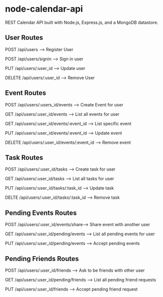 # node-calendar-api
REST Calendar API built with Node.js, Express.js, and a MongoDB datastore.

## User Routes
POST /api/users --> Register User

POST /api/users/signin --> Sign in user

PUT /api/users/:user_id --> Update user

DELETE /api/users/:user_id --> Remove User

## Event Routes
POST /api/users/:users_id/events --> Create Event for user

GET /api/users/:user_id/events --> List all events for user

GET /api/users/:user_id/events/:event_id --> List specific event

PUT /api/users/:user_id/events/:event_id --> Update event

DELETE /api/users/:user_id/events/:event_id --> Remove event

## Task Routes
POST /api/users/:user_id/tasks --> Create task for user

GET /api/users/:user_id/tasks --> List all tasks for user

PUT /api/users/:user_id/tasks/:task_id --> Update task

DELTE /api/users/:user_id/tasks/:task_id --> Remove task

## Pending Events Routes
POST /api/users/:user_id/events/share--> Share event with another user

GET /api/users/:user_id/pending/events --> List all pending events for user

PUT /api/users/:user_id/pending/events --> Accept pending events

## Pending Friends Routes
POST /api/users/:user_id/friends --> Ask to be friends with other user

GET /api/users/:user_id/pending/friends --> List all pending friend requests

PUT /api/users/:user_id/friends --> Accept pending friend request
